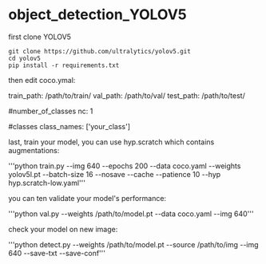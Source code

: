 # object_detection_YOLOV5

first clone YOLOV5


```
git clone https://github.com/ultralytics/yolov5.git
cd yolov5
pip install -r requirements.txt
```




then edit coco.ymal:

train_path: /path/to/train/
val_path: /path/to/val/
test_path: /path/to/test/

#number_of_classes
nc: 1

#classes
class_names: ['your_class']


last, train your model, you can use hyp.scratch which contains augmentations:

'''python train.py --img 640 --epochs 200 --data coco.yaml --weights yolov5l.pt  --batch-size 16 --nosave --cache --patience 10 --hyp hyp.scratch-low.yaml'''

you can ten validate your model's performance:

'''python val.py --weights /path/to/model.pt --data coco.yaml --img 640'''

check your model on new image:

'''python detect.py --weights /path/to/model.pt --source /path/to/img --img 640 --save-txt --save-conf'''
